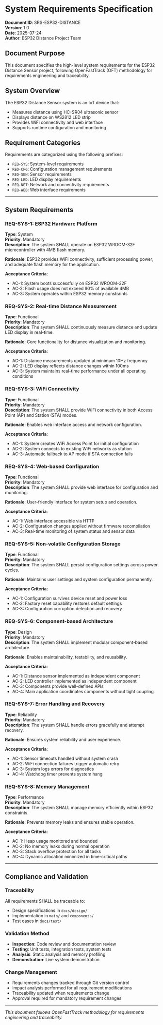 # System Requirements Specification

**Document ID**: SRS-ESP32-DISTANCE  
**Version**: 1.0  
**Date**: 2025-07-24  
**Author**: ESP32 Distance Project Team  

## Document Purpose

This document specifies the high-level system requirements for the ESP32 Distance Sensor project, following OpenFastTrack (OFT) methodology for requirements engineering and traceability.

## System Overview

The ESP32 Distance Sensor system is an IoT device that:

- Measures distance using HC-SR04 ultrasonic sensor
- Displays distance on WS2812 LED strip
- Provides WiFi connectivity and web interface
- Supports runtime configuration and monitoring

## Requirement Categories

Requirements are categorized using the following prefixes:

- `REQ-SYS`: System-level requirements
- `REQ-CFG`: Configuration management requirements  
- `REQ-SEN`: Sensor requirements
- `REQ-LED`: LED display requirements
- `REQ-NET`: Network and connectivity requirements
- `REQ-WEB`: Web interface requirements

---

## System Requirements

### REQ-SYS-1: ESP32 Hardware Platform

**Type**: System  
**Priority**: Mandatory  
**Description**: The system SHALL operate on ESP32 WROOM-32F microcontroller with 4MB flash memory.

**Rationale**: ESP32 provides WiFi connectivity, sufficient processing power, and adequate flash memory for the application.

**Acceptance Criteria**:

- AC-1: System boots successfully on ESP32 WROOM-32F
- AC-2: Flash usage does not exceed 90% of available 4MB
- AC-3: System operates within ESP32 memory constraints

### REQ-SYS-2: Real-time Distance Measurement

**Type**: Functional  
**Priority**: Mandatory  
**Description**: The system SHALL continuously measure distance and update LED display in real-time.

**Rationale**: Core functionality for distance visualization and monitoring.

**Acceptance Criteria**:

- AC-1: Distance measurements updated at minimum 10Hz frequency
- AC-2: LED display reflects distance changes within 100ms
- AC-3: System maintains real-time performance under all operating conditions

### REQ-SYS-3: WiFi Connectivity

**Type**: Functional  
**Priority**: Mandatory  
**Description**: The system SHALL provide WiFi connectivity in both Access Point (AP) and Station (STA) modes.

**Rationale**: Enables web interface access and network configuration.

**Acceptance Criteria**:

- AC-1: System creates WiFi Access Point for initial configuration
- AC-2: System connects to existing WiFi networks as station
- AC-3: Automatic fallback to AP mode if STA connection fails

### REQ-SYS-4: Web-based Configuration

**Type**: Functional  
**Priority**: Mandatory  
**Description**: The system SHALL provide web interface for configuration and monitoring.

**Rationale**: User-friendly interface for system setup and operation.

**Acceptance Criteria**:

- AC-1: Web interface accessible via HTTP
- AC-2: Configuration changes applied without firmware recompilation
- AC-3: Real-time monitoring of system status and sensor data

### REQ-SYS-5: Non-volatile Configuration Storage

**Type**: Functional  
**Priority**: Mandatory  
**Description**: The system SHALL persist configuration settings across power cycles.

**Rationale**: Maintains user settings and system configuration permanently.

**Acceptance Criteria**:

- AC-1: Configuration survives device reset and power loss
- AC-2: Factory reset capability restores default settings
- AC-3: Configuration corruption detection and recovery

### REQ-SYS-6: Component-based Architecture

**Type**: Design  
**Priority**: Mandatory  
**Description**: The system SHALL implement modular component-based architecture.

**Rationale**: Enables maintainability, testability, and reusability.

**Acceptance Criteria**:

- AC-1: Distance sensor implemented as independent component
- AC-2: LED controller implemented as independent component
- AC-3: Components provide well-defined APIs
- AC-4: Main application coordinates components without tight coupling

### REQ-SYS-7: Error Handling and Recovery

**Type**: Reliability  
**Priority**: Mandatory  
**Description**: The system SHALL handle errors gracefully and attempt recovery.

**Rationale**: Ensures system reliability and user experience.

**Acceptance Criteria**:

- AC-1: Sensor timeouts handled without system crash
- AC-2: WiFi connection failures trigger automatic retry
- AC-3: System logs errors for diagnostics
- AC-4: Watchdog timer prevents system hang

### REQ-SYS-8: Memory Management

**Type**: Performance  
**Priority**: Mandatory  
**Description**: The system SHALL manage memory efficiently within ESP32 constraints.

**Rationale**: Prevents memory leaks and ensures stable operation.

**Acceptance Criteria**:

- AC-1: Heap usage monitored and bounded
- AC-2: No memory leaks during normal operation
- AC-3: Stack overflow protection for all tasks
- AC-4: Dynamic allocation minimized in time-critical paths

---

## Compliance and Validation

### Traceability

All requirements SHALL be traceable to:

- Design specifications in `docs/design/`
- Implementation in `main/` and `components/`
- Test cases in `docs/test/`

### Validation Method

- **Inspection**: Code review and documentation review
- **Testing**: Unit tests, integration tests, system tests  
- **Analysis**: Static analysis and memory profiling
- **Demonstration**: Live system demonstration

### Change Management

- Requirements changes tracked through Git version control
- Impact analysis performed for all requirement modifications
- Traceability updated when requirements change
- Approval required for mandatory requirement changes

---

*This document follows OpenFastTrack methodology for requirements engineering and traceability.*
